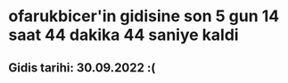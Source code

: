 # ofarukbicer'in gidisine son 5 gun 14 saat 44 dakika 44 saniye kaldi

## Gidis tarihi: 30.09.2022 :(
